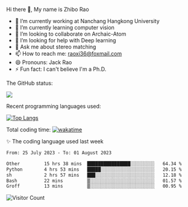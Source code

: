 Hi there 👋, My name is Zhibo Rao
- 🔭 I’m currently working at Nanchang Hangkong University
- 🌱 I’m currently learning computer vision
- 👯 I’m looking to collaborate on Archaic-Atom
- 🤔 I’m looking for help with Deep learning
- 💬 Ask me about stereo matching
- 📫 How to reach me: raoxi36@foxmail.com
- 😄 Pronouns: Jack Rao
- ⚡ Fun fact: I can't believe I'm a Ph.D.

The GitHub status:

![](https://github-readme-stats.vercel.app/api?username=ZhiboRao)

Recent programming languages used:

[![Top Langs](https://github-readme-stats.vercel.app/api/top-langs/?username=ZhiboRao&layout=compact)](https://github.com/anuraghazra/github-readme-stats)

Total coding time: [![wakatime](https://wakatime.com/badge/user/51ec5ec7-4742-4243-9eea-732ade32c0b7.svg)](https://wakatime.com/@51ec5ec7-4742-4243-9eea-732ade32c0b7)

✨ The coding language used last week 
<!--START_SECTION:waka-->

```txt
From: 25 July 2023 - To: 01 August 2023

Other         15 hrs 38 mins  ████████████████░░░░░░░░░   64.34 %
Python        4 hrs 53 mins   █████░░░░░░░░░░░░░░░░░░░░   20.15 %
sh            2 hrs 57 mins   ███░░░░░░░░░░░░░░░░░░░░░░   12.18 %
Bash          22 mins         ▒░░░░░░░░░░░░░░░░░░░░░░░░   01.57 %
Groff         13 mins         ▒░░░░░░░░░░░░░░░░░░░░░░░░   00.95 %
```

<!--END_SECTION:waka-->

![Visitor Count](https://profile-counter.glitch.me/Raohaocheng/count.svg)
